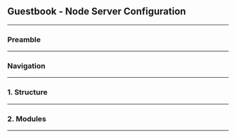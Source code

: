 ## Guestbook - Node Server Configuration

***

### Preamble

***

### Navigation

***


### 1. Structure

***

### 2. Modules

***